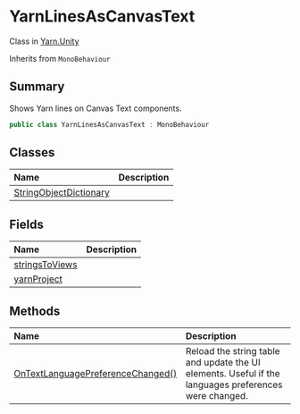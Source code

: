 # YarnLinesAsCanvasText

Class in [Yarn.Unity](/api/csharp/yarn.unity.md)

Inherits from `MonoBehaviour`

## Summary


Shows Yarn lines on Canvas Text components.


```csharp
public class YarnLinesAsCanvasText : MonoBehaviour
```

## Classes

|Name|Description|
|:---|:---|
|[StringObjectDictionary](/api/csharp/yarn.unity.yarnlinesascanvastext.stringobjectdictionary.md)||

## Fields

|Name|Description|
|:---|:---|
|[stringsToViews](/api/csharp/yarn.unity.yarnlinesascanvastext.stringstoviews.md)||
|[yarnProject](/api/csharp/yarn.unity.yarnlinesascanvastext.yarnproject.md)||

## Methods

|Name|Description|
|:---|:---|
|[OnTextLanguagePreferenceChanged()](/api/csharp/yarn.unity.yarnlinesascanvastext.ontextlanguagepreferencechanged.md)|Reload the string table and update the UI elements. Useful if the languages preferences were changed.|

